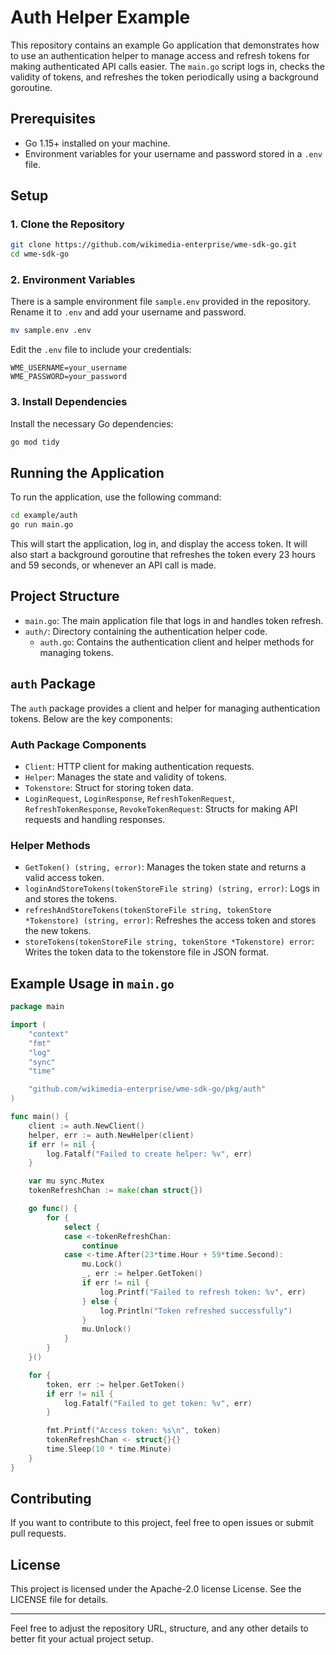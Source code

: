 # Auth Helper Example

This repository contains an example Go application that demonstrates how to use an authentication helper to manage access and refresh tokens for making authenticated API calls easier. The `main.go` script logs in, checks the validity of tokens, and refreshes the token periodically using a background goroutine.

## Prerequisites

- Go 1.15+ installed on your machine.
- Environment variables for your username and password stored in a `.env` file.

## Setup

### 1. Clone the Repository

```sh
git clone https://github.com/wikimedia-enterprise/wme-sdk-go.git
cd wme-sdk-go
```

### 2. Environment Variables

There is a sample environment file `sample.env` provided in the repository. Rename it to `.env` and add your username and password.

```sh
mv sample.env .env
```

Edit the `.env` file to include your credentials:

```
WME_USERNAME=your_username
WME_PASSWORD=your_password
```

### 3. Install Dependencies

Install the necessary Go dependencies:

```sh
go mod tidy
```

## Running the Application

To run the application, use the following command:

```sh
cd example/auth
go run main.go
```

This will start the application, log in, and display the access token. It will also start a background goroutine that refreshes the token every 23 hours and 59 seconds, or whenever an API call is made.

## Project Structure

- `main.go`: The main application file that logs in and handles token refresh.
- `auth/`: Directory containing the authentication helper code.
  - `auth.go`: Contains the authentication client and helper methods for managing tokens.

## `auth` Package

The `auth` package provides a client and helper for managing authentication tokens. Below are the key components:

### Auth Package Components

- `Client`: HTTP client for making authentication requests.
- `Helper`: Manages the state and validity of tokens.
- `Tokenstore`: Struct for storing token data.
- `LoginRequest`, `LoginResponse`, `RefreshTokenRequest`, `RefreshTokenResponse`, `RevokeTokenRequest`: Structs for making API requests and handling responses.

### Helper Methods

- `GetToken() (string, error)`: Manages the token state and returns a valid access token.
- `loginAndStoreTokens(tokenStoreFile string) (string, error)`: Logs in and stores the tokens.
- `refreshAndStoreTokens(tokenStoreFile string, tokenStore *Tokenstore) (string, error)`: Refreshes the access token and stores the new tokens.
- `storeTokens(tokenStoreFile string, tokenStore *Tokenstore) error`: Writes the token data to the tokenstore file in JSON format.

## Example Usage in `main.go`

```go
package main

import (
	"context"
	"fmt"
	"log"
	"sync"
	"time"

	"github.com/wikimedia-enterprise/wme-sdk-go/pkg/auth"
)

func main() {
	client := auth.NewClient()
	helper, err := auth.NewHelper(client)
	if err != nil {
		log.Fatalf("Failed to create helper: %v", err)
	}

	var mu sync.Mutex
	tokenRefreshChan := make(chan struct{})

	go func() {
		for {
			select {
			case <-tokenRefreshChan:
				continue
			case <-time.After(23*time.Hour + 59*time.Second):
				mu.Lock()
				_, err := helper.GetToken()
				if err != nil {
					log.Printf("Failed to refresh token: %v", err)
				} else {
					log.Println("Token refreshed successfully")
				}
				mu.Unlock()
			}
		}
	}()

	for {
		token, err := helper.GetToken()
		if err != nil {
			log.Fatalf("Failed to get token: %v", err)
		}

		fmt.Printf("Access token: %s\n", token)
		tokenRefreshChan <- struct{}{}
		time.Sleep(10 * time.Minute)
	}
}
```

## Contributing

If you want to contribute to this project, feel free to open issues or submit pull requests.

## License

This project is licensed under the  Apache-2.0 license License. See the LICENSE file for details.

---

Feel free to adjust the repository URL, structure, and any other details to better fit your actual project setup.
